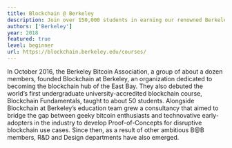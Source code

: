 ```yaml
---
title: Blockchain @ Berkeley
description: Join over 150,000 students in earning our renowned BerkeleyX Blockchain Fundamentals Professional Certificate verifying completion of our two-pronged, free online course series developed by Blockchain at Berkeley and faculty from UC Berkeley’s premier Computer Science department.
authors: ['Berkeley']
year: 2018
featured: true
level: beginner
url: https://blockchain.berkeley.edu/courses/
---
```


In October 2016, the Berkeley Bitcoin Association, a group of about a dozen members, founded Blockchain at Berkeley, an organization dedicated to becoming the blockchain hub of the East Bay. They also debuted the world’s first undergraduate university-accredited blockchain course, Blockchain Fundamentals, taught to about 50 students. Alongside Blockchain at Berkeley’s education team grew a consultancy that aimed to bridge the gap between geeky bitcoin enthusiasts and technovative early-adopters in the industry to develop Proof-of-Concepts for disruptive blockchain use cases. Since then, as a result of other ambitious B@B members, R&D and Design departments have also emerged.